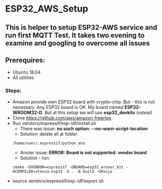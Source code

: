 # ESP32_AWS_Setup

## This is helper to setup ESP32-AWS service and run first MQTT Test. It takes two evening to examine and googling to overcome all issues

## Prerequires:
* Ubuntu 18.04
* All utilities 

### Steps:
* Amazon provide own ESP32 board with crypto-chip. But - this is not necessary. 
Any ESP32 board is OK. My board named **ESP32-WROOM32-D**. But at this setup we will use **esp32_devkitc** instead
* Clone https://github.com/aws/amazon-freertos
* Run vendors/espressif/esp-idf/install.sh
    * There was issue: **no such option: --no-warn-script-location**
    * Solution: delete all at folder: 
    ``` 
    /home/user/.espressif/python_env
    ```
    * Anoter issue: **ERROR: Board is not supported: vendor.board**
    * Solution - run:
    ```
    cmake -DVENDOR=espressif -DBOARD=esp32_wrover_kit -DCOMPILER=xtensa-esp32 -S . -B build -GNinja
    ```
* source vendors/espressif/esp-idf/export.sh

